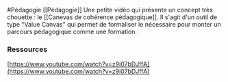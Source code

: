 #Pédagogie [[Pédagogie]]
Une petite vidéo qui présente un concept très chouette : le [[Canevas de cohérence pédagogique]]. Il s'agit d'un outil de type "Value Canvas" qui permet de formaliser le nécessaire pour monter un parcours pédagogique comme une formation.

### Ressources
[https://www.youtube.com/watch?v=z9i07bDJffA](https://www.youtube.com/watch?v=z9i07bDJffA)